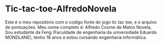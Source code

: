 # Tic-tac-toe-AlfredoNovela
Este é o meu repositório com o codigo fonte do jogo tic tac toe, e o arquivo de pontuações.
Meu nome completo é: Alfredo Cosme de Matos Novela, Sou estudante da Feng (Faculdade de engenharia da universidade Eduardo MONDLANE), tenho 18 anos e estou cursando engenharia informática.
